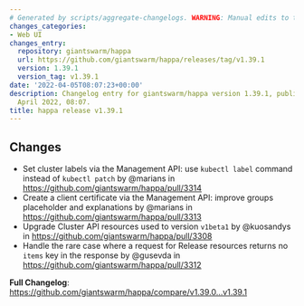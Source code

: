 ```yaml
---
# Generated by scripts/aggregate-changelogs. WARNING: Manual edits to this files will be overwritten.
changes_categories:
- Web UI
changes_entry:
  repository: giantswarm/happa
  url: https://github.com/giantswarm/happa/releases/tag/v1.39.1
  version: 1.39.1
  version_tag: v1.39.1
date: '2022-04-05T08:07:23+00:00'
description: Changelog entry for giantswarm/happa version 1.39.1, published on 05
  April 2022, 08:07.
title: happa release v1.39.1
---
```


## Changes

* Set cluster labels via the Management API: use `kubectl label` command instead of `kubectl patch` by @marians in https://github.com/giantswarm/happa/pull/3314
* Create a client certificate via the Management API: improve groups placeholder and explanations by @marians in https://github.com/giantswarm/happa/pull/3313
* Upgrade Cluster API resources used to version `v1beta1` by @kuosandys in https://github.com/giantswarm/happa/pull/3308
* Handle the rare case where a request for Release resources returns no `items` key in the response by @gusevda in https://github.com/giantswarm/happa/pull/3312

**Full Changelog**: https://github.com/giantswarm/happa/compare/v1.39.0...v1.39.1
